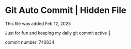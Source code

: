 # Git Auto Commit | Hidden File

This file was added Feb 12, 2025

Just for fun and keeping my daily git commit active 🤪

commit number: 740834
